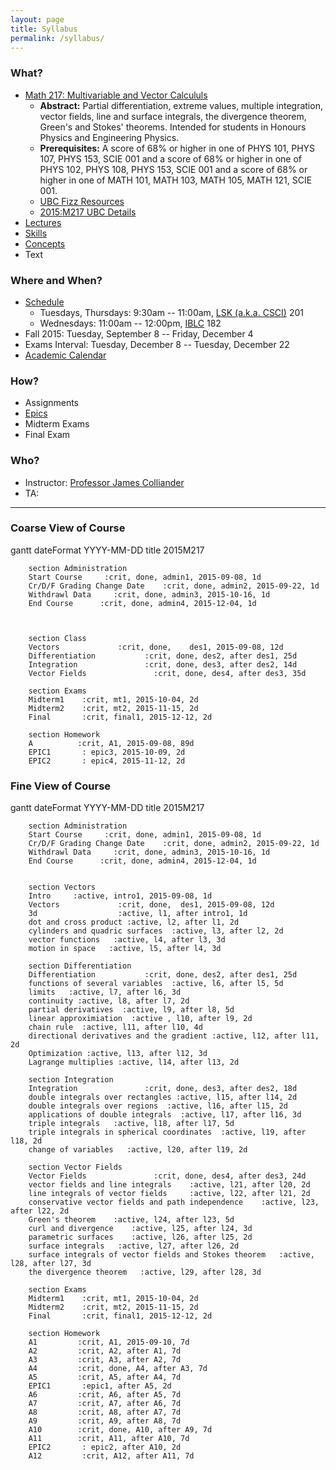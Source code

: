 ```yaml
---
layout: page
title: Syllabus
permalink: /syllabus/
---
```




<script src="https://cdnjs.cloudflare.com/ajax/libs/mermaid/0.4.0/mermaid.full.js"></script>
<link rel="stylesheet" href="{{site.baseurl}}/css/mermaid.css">

<script>
        var mermaid_config = {
            startOnLoad:true
        }
        mermaid.startOnLoad = true;
        mermaid.sequenceConfig = {"diagramMarginX":50,"diagramMarginY":10,"actorMargin":50,"width":150,"height":45,"boxMargin":10,"boxTextMargin":5,"noteMargin":10,"messageMargin":35, "mirrorActors":false};
        mermaid.ganttConfig = {
            titleTopMargin:25,
            barHeight:20,
            barGap:4,
            topPadding:50,
            sidePadding:75,
            gridLineStartPadding:35,
            fontSize:11,
            numberSectionStyles:3,
            axisFormatter: [
                // Within a day
                ["%I:%M", function (d) {
                    return d.getHours();
                }],
                // Monday a week
                ["w. %U", function (d) {
                    return d.getDay() == 1;
                }],
                // Day within a week (not monday)
                ["%a %d", function (d) {
                    return d.getDay() && d.getDate() != 1;
                }],
                // within a month
                ["%b %d", function (d) {
                    return d.getDate() != 1;
                }],
                // Month
                ["%m-%y", function (d) {
                    return d.getMonth();
                }]
            ]
        };
</script>



### What?

* [Math 217: Multivariable and Vector Calcululs](https://courses.students.ubc.ca/cs/main?pname=subjarea&tname=subjareas&req=3&dept=MATH&course=217)
    * **Abstract:** Partial differentiation, extreme values, multiple integration, vector fields, line and surface integrals, the divergence theorem, Green's and Stokes' theorems. Intended for students in Honours Physics and Engineering Physics.
    * **Prerequisites:** A score of 68% or higher in one of PHYS 101, PHYS 107, PHYS 153, SCIE 001 and a score of 68% or higher in one of PHYS 102, PHYS 108, PHYS 153, SCIE 001 and a score of 68% or higher in one of MATH 101, MATH 103, MATH 105, MATH 121, SCIE 001.
    * [UBC Fizz Resources](http://www.ubcfizz.com/course-directory/math-courses/math-217-1)
    * [2015:M217 UBC Details](https://courses.students.ubc.ca/cs/main?pname=subjarea&tname=subjareas&req=5&dept=MATH&course=217&section=101)
*   [Lectures]( {{site.baseurl}}/index.html )
*   [Skills]( {{site.baseur}}/2015M217/categories/ )  <!-- including subdir is a hack. -->
*   [Concepts]( {{site.baseurl}}/tags/ )
* Text




### Where and When?

* [Schedule]( {{site.baseurl}}/pages/schedule.html)
    * Tuesdays, Thursdays: 9:30am -- 11:00am, [LSK (a.k.a. CSCI)](https://ssc.adm.ubc.ca/classroomservices/function/viewlocation?userEvent=ShowLocation&buildingID=LSK&roomID=201) 201
    * Wednesdays: 11:00am -- 12:00pm, [IBLC](https://ssc.adm.ubc.ca/classroomservices/function/viewlocation?userEvent=ShowLocation&buildingID=IBLC&roomID=182) 182
* Fall 2015:    Tuesday, September 8 -- Friday, December 4  
* Exams Interval:   Tuesday, December 8 -- Tuesday, December 22
*   [Academic Calendar](http://www.calendar.ubc.ca/vancouver/?page=deadlines)


### How?

* Assignments
* [Epics]( {{site.baseur}}/2015M217/epics/ )
* Midterm Exams
* Final Exam

### Who?

* Instructor: [Professor James Colliander](http://colliand.com)
* TA: 




***



### Coarse View of Course

<!-- <div class="mermaid">
gantt
        vectors  2015-09-08, 12d
        partial derivatives 2015-09-20, 26d
        integration 2015-10-16, 14d
        vector fields 2015-11-01, 26d
</div> -->

<!--  section Preparation
        Jekyll Site     :active, web1, 2015-05-28, 10d
        Organize Lectures   :active, web2, after web1, 20d
        Plan Assessments    :crit, after web1, 25d
        Jupyter Notebooks   :active, 2015-08-02, 10d -->


 
<div class="mermaid">
gantt
        dateFormat  YYYY-MM-DD
        title 2015M217

        section Administration
        Start Course     :crit, done, admin1, 2015-09-08, 1d
        Cr/D/F Grading Change Date    :crit, done, admin2, 2015-09-22, 1d
        Withdrawl Data     :crit, done, admin3, 2015-10-16, 1d
        End Course      :crit, done, admin4, 2015-12-04, 1d

      

        section Class
        Vectors             :crit, done,    des1, 2015-09-08, 12d
        Differentiation           :crit, done, des2, after des1, 25d
        Integration               :crit, done, des3, after des2, 14d
        Vector Fields               :crit, done, des4, after des3, 35d

        section Exams
        Midterm1    :crit, mt1, 2015-10-04, 2d
        Midterm2    :crit, mt2, 2015-11-15, 2d
        Final       :crit, final1, 2015-12-12, 2d

        section Homework
        A          :crit, A1, 2015-09-08, 89d
        EPIC1       : epic3, 2015-10-09, 2d
        EPIC2       : epic4, 2015-11-12, 2d
  
</div>



### Fine View of Course
 
<div class="mermaid">
gantt
        dateFormat  YYYY-MM-DD
        title 2015M217

        section Administration
        Start Course     :crit, done, admin1, 2015-09-08, 1d
        Cr/D/F Grading Change Date    :crit, done, admin2, 2015-09-22, 1d
        Withdrawl Data     :crit, done, admin3, 2015-10-16, 1d
        End Course      :crit, done, admin4, 2015-12-04, 1d


        section Vectors
        Intro     :active, intro1, 2015-09-08, 1d
        Vectors             :crit, done,  des1, 2015-09-08, 12d
        3d                  :active, l1, after intro1, 1d
        dot and cross product :active, l2, after l1, 2d
        cylinders and quadric surfaces  :active, l3, after l2, 2d
        vector functions   :active, l4, after l3, 3d
        motion in space   :active, l5, after l4, 3d
        
        section Differentiation
        Differentiation           :crit, done, des2, after des1, 25d
        functions of several variables  :active, l6, after l5, 5d
        limits   :active, l7, after l6, 3d
        continuity :active, l8, after l7, 2d
        partial derivatives  :active, l9, after l8, 5d
        linear approximiation  :active , l10, after l9, 2d
        chain rule  :active, l11, after l10, 4d
        directional derivatives and the gradient :active, l12, after l11, 2d
        Optimization :active, l13, after l12, 3d
        Lagrange multiplies :active, l14, after l13, 2d
        
        section Integration
        Integration               :crit, done, des3, after des2, 18d
        double integrals over rectangles :active, l15, after l14, 2d
        double integrals over regions  :active, l16, after l15, 2d
        applications of double integrals  :active, l17, after l16, 3d
        triple integrals   :active, l18, after l17, 5d
        triple integrals in spherical coordinates  :active, l19, after l18, 2d
        change of variables   :active, l20, after l19, 2d
        
        section Vector Fields
        Vector Fields               :crit, done, des4, after des3, 24d
        vector fields and line integrals    :active, l21, after l20, 2d
        line integrals of vector fields     :active, l22, after l21, 2d
        conservative vector fields and path independence    :active, l23, after l22, 2d
        Green's theorem    :active, l24, after l23, 5d
        curl and divergence    :active, l25, after l24, 3d
        parametric surfaces    :active, l26, after l25, 2d
        surface integrals   :active, l27, after l26, 2d
        surface integrals of vector fields and Stokes theorem   :active, l28, after l27, 3d
        the divergence theorem   :active, l29, after l28, 3d

        section Exams
        Midterm1    :crit, mt1, 2015-10-04, 2d
        Midterm2    :crit, mt2, 2015-11-15, 2d
        Final       :crit, final1, 2015-12-12, 2d

        section Homework
        A1         :crit, A1, 2015-09-10, 7d
        A2         :crit, A2, after A1, 7d
        A3         :crit, A3, after A2, 7d
        A4         :crit, done, A4, after A3, 7d
        A5         :crit, A5, after A4, 7d
        EPIC1       :epic1, after A5, 2d
        A6         :crit, A6, after A5, 7d
        A7         :crit, A7, after A6, 7d
        A8         :crit, A8, after A7, 7d
        A9         :crit, A9, after A8, 7d
        A10        :crit, done, A10, after A9, 7d
        A11        :crit, A11, after A10, 7d
        EPIC2       : epic2, after A10, 2d 
        A12         :crit, A12, after A11, 7d  
</div>




<!-- 
This is the base Jekyll theme. You can find out more info about customizing your Jekyll theme, as well as basic Jekyll usage documentation at [jekyllrb.com](http://jekyllrb.com/)

You can find the source code for the Jekyll new theme at: [github.com/jglovier/jekyll-new](https://github.com/jglovier/jekyll-new)

You can find the source code for Jekyll at [github.com/jekyll/jekyll](https://github.com/jekyll/jekyll) -->
